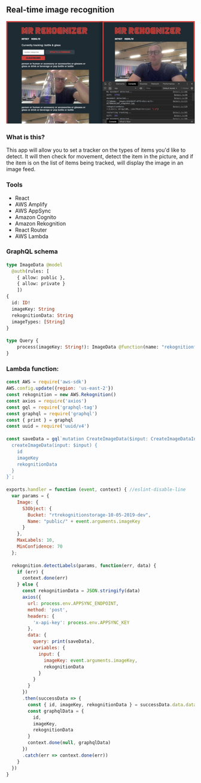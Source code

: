 ## Real-time image recognition

![](header.png)

### What is this?

This app will allow you to set a tracker on the types of items you'd like to detect. It will then check for movement, detect the item in the picture, and if the item is on the list of items being tracked, will display the image in an image feed.

### Tools

- React
- AWS Amplify
- AWS AppSync
- Amazon Cognito
- Amazon Rekognition
- React Router
- AWS Lambda

### GraphQL schema

```graphql
type ImageData @model
  @auth(rules: [
    { allow: public },
    { allow: private }
    ])
{
  id: ID!
  imageKey: String
  rekognitionData: String
  imageTypes: [String]
}

type Query {
	process(imageKey: String!): ImageData @function(name: "rekognitionfunction-${env}")
}
```

### Lambda function:

```javascript
const AWS = require('aws-sdk')
AWS.config.update({region: 'us-east-2'})
const rekognition = new AWS.Rekognition()
const axios = require('axios')
const gql = require('graphql-tag')
const graphql = require('graphql')
const { print } = graphql
const uuid = require('uuid/v4')

const saveData = gql`mutation CreateImageData($input: CreateImageDataInput!) {
  createImageData(input: $input) {
    id
    imageKey
    rekognitionData
  }
}`;

exports.handler = function (event, context) { //eslint-disable-line
  var params = {
    Image: {
      S3Object: {
        Bucket: "rtrekognitionstorage-10-05-2019-dev", 
        Name: "public/" + event.arguments.imageKey
      }
    }, 
    MaxLabels: 10, 
    MinConfidence: 70
  };

  rekognition.detectLabels(params, function(err, data) {
    if (err) {
      context.done(err)
    } else {
      const rekognitionData = JSON.stringify(data)
      axios({
        url: process.env.APPSYNC_ENDPOINT,
        method: 'post',
        headers: {
          'x-api-key': process.env.APPSYNC_KEY
        },
        data: {
          query: print(saveData),
          variables: {
            input: {
              imageKey: event.arguments.imageKey,
              rekognitionData
            }
          }
        }
      })
      .then(successData => {
        const { id, imageKey, rekognitionData } = successData.data.data.createImageData
        const graphqlData = {
          id,
          imageKey,
          rekognitionData
        }
        context.done(null, graphqlData)
      })
      .catch(err => context.done(err))
    }
  })
}
```
